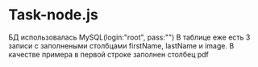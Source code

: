 # Task-node.js
БД использовалась MySQL(login:"root", pass:"")
В таблице еже есть 3 записи с заполнеными столбцами firstName, lastName и image. В качестве примера в первой строке заполнен столбец pdf
